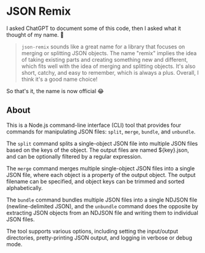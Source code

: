 # JSON Remix

I asked ChatGPT to document some of this code, then I asked what it thought of my name. 🤯

> `json-remix` sounds like a great name for a library that focuses on merging or splitting JSON objects. The name "remix" implies the idea of taking existing parts and creating something new and different, which fits well with the idea of merging and splitting objects. It's also short, catchy, and easy to remember, which is always a plus. Overall, I think it's a good name choice!

So that's it, the name is now official 😂

## About

This is a Node.js command-line interface (CLI) tool that provides four commands for manipulating JSON files: `split`, `merge`, `bundle`, and `unbundle`.

The `split` command splits a single-object JSON file into multiple JSON files based on the keys of the object. The output files are named ${key}.json, and can be optionally filtered by a regular expression.

The `merge` command merges multiple single-object JSON files into a single JSON file, where each object is a property of the output object. The output filename can be specified, and object keys can be trimmed and sorted alphabetically.

The `bundle` command bundles multiple JSON files into a single NDJSON file (newline-delimited JSON), and the `unbundle` command does the opposite by extracting JSON objects from an NDJSON file and writing them to individual JSON files.

The tool supports various options, including setting the input/output directories, pretty-printing JSON output, and logging in verbose or debug mode.


